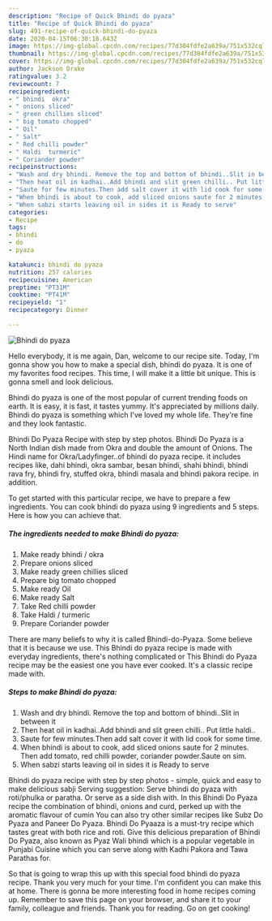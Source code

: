 ```yaml
---
description: "Recipe of Quick Bhindi do pyaza"
title: "Recipe of Quick Bhindi do pyaza"
slug: 491-recipe-of-quick-bhindi-do-pyaza
date: 2020-04-15T06:30:18.643Z
image: https://img-global.cpcdn.com/recipes/77d304fdfe2a639a/751x532cq70/bhindi-do-pyaza-recipe-main-photo.jpg
thumbnail: https://img-global.cpcdn.com/recipes/77d304fdfe2a639a/751x532cq70/bhindi-do-pyaza-recipe-main-photo.jpg
cover: https://img-global.cpcdn.com/recipes/77d304fdfe2a639a/751x532cq70/bhindi-do-pyaza-recipe-main-photo.jpg
author: Jackson Drake
ratingvalue: 3.2
reviewcount: 7
recipeingredient:
- " bhindi  okra"
- " onions sliced"
- " green chillies sliced"
- " big tomato chopped"
- " Oil"
- " Salt"
- " Red chilli powder"
- " Haldi  turmeric"
- " Coriander powder"
recipeinstructions:
- "Wash and dry bhindi. Remove the top and bottom of bhindi..Slit in between it"
- "Then heat oil in kadhai..Add bhindi and slit green chilli.. Put little haldi.."
- "Saute for few minutes.Then add salt cover it with lid cook for some time."
- "When bhindi is about to cook, add sliced onions saute for 2 minutes. Then add tomato, red chilli powder, coriander powder.Saute on sim."
- "When sabzi starts leaving oil in sides it is Ready to serve"
categories:
- Recipe
tags:
- bhindi
- do
- pyaza

katakunci: bhindi do pyaza 
nutrition: 257 calories
recipecuisine: American
preptime: "PT31M"
cooktime: "PT41M"
recipeyield: "1"
recipecategory: Dinner

---
```



![Bhindi do pyaza](https://img-global.cpcdn.com/recipes/77d304fdfe2a639a/751x532cq70/bhindi-do-pyaza-recipe-main-photo.jpg)

Hello everybody, it is me again, Dan, welcome to our recipe site. Today, I'm gonna show you how to make a special dish, bhindi do pyaza. It is one of my favorites food recipes. This time, I will make it a little bit unique. This is gonna smell and look delicious.

Bhindi do pyaza is one of the most popular of current trending foods on earth. It is easy, it is fast, it tastes yummy. It's appreciated by millions daily. Bhindi do pyaza is something which I've loved my whole life. They're fine and they look fantastic.

Bhindi Do Pyaza Recipe with step by step photos. Bhindi Do Pyaza is a North Indian dish made from Okra and double the amount of Onions. The Hindi name for Okra/Ladyfinger..of bhindi do pyaza recipe. it includes recipes like, dahi bhindi, okra sambar, besan bhindi, shahi bhindi, bhindi rava fry, bhindi fry, stuffed okra, bhindi masala and bhindi pakora recipe. in addition.


To get started with this particular recipe, we have to prepare a few ingredients. You can cook bhindi do pyaza using 9 ingredients and 5 steps. Here is how you can achieve that.

<!--inarticleads1-->

##### The ingredients needed to make Bhindi do pyaza:

1. Make ready  bhindi / okra
1. Prepare  onions sliced
1. Make ready  green chillies sliced
1. Prepare  big tomato chopped
1. Make ready  Oil
1. Make ready  Salt
1. Take  Red chilli powder
1. Take  Haldi / turmeric
1. Prepare  Coriander powder


There are many beliefs to why it is called Bhindi-do-Pyaza. Some believe that it is because we use. This Bhindi do pyaza recipe is made with everyday ingredients, there&#39;s nothing complicated or This Bhindi do Pyaza recipe may be the easiest one you have ever cooked. It&#39;s a classic recipe made with. 

<!--inarticleads2-->

##### Steps to make Bhindi do pyaza:

1. Wash and dry bhindi. Remove the top and bottom of bhindi..Slit in between it
1. Then heat oil in kadhai..Add bhindi and slit green chilli.. Put little haldi..
1. Saute for few minutes.Then add salt cover it with lid cook for some time.
1. When bhindi is about to cook, add sliced onions saute for 2 minutes. Then add tomato, red chilli powder, coriander powder.Saute on sim.
1. When sabzi starts leaving oil in sides it is Ready to serve


Bhindi do pyaza recipe with step by step photos - simple, quick and easy to make delicious sabji Serving suggestion: Serve bhindi do pyaza with roti/phulka or paratha. Or serve as a side dish with. In this Bhindi Do Pyaza recipe the combination of bhindi, onions and curd, perked up with the aromatic flavour of cumin You can also try other similar recipes like Subz Do Pyaza and Paneer Do Pyaza. Bhindi Do Pyaaza is a must-try recipe which tastes great with both rice and roti. Give this delicious preparation of Bhindi Do Pyaza, also known as Pyaz Wali bhindi which is a popular vegetable in Punjabi Cuisine which you can serve along with Kadhi Pakora and Tawa Parathas for. 

So that is going to wrap this up with this special food bhindi do pyaza recipe. Thank you very much for your time. I'm confident you can make this at home. There is gonna be more interesting food in home recipes coming up. Remember to save this page on your browser, and share it to your family, colleague and friends. Thank you for reading. Go on get cooking!
